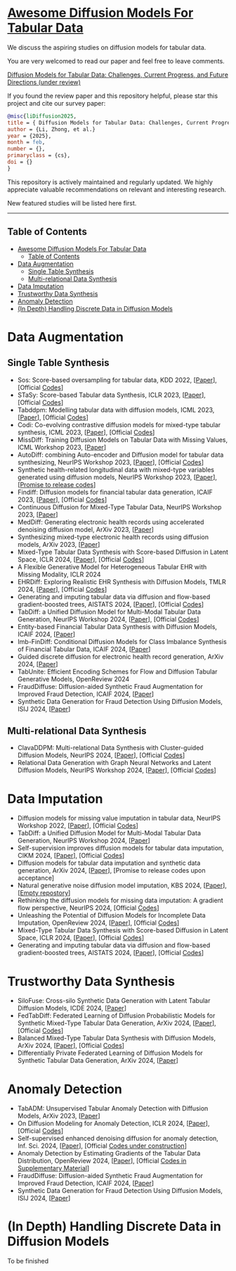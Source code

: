 # [Awesome Diffusion Models For Tabular Data](https://arxiv.org/)

We discuss the aspiring studies on diffusion models for tabular data. 

You are very welcomed to read our paper and feel free to leave comments.

[Diffusion Models for Tabular Data: Challenges, Current Progress, and Future Directions (under review)](https://arxiv.org/)

If you found the review paper and this repository helpful, please star this project and cite our survey paper:

```bibtex
@misc{liDiffusion2025,
title = { Diffusion Models for Tabular Data: Challenges, Current Progress, and Future Directions}
author = {Li, Zhong, et al.}
year = {2025},
month = feb,
number = {},
primaryclass = {cs},
doi = {}
}
```

This repository is actively maintained and regularly updated. We highly appreciate valuable recommendations on relevant and interesting research. 

New featured studies will be listed here first.



---
## Table of Contents

- [Awesome Diffusion Models For Tabular Data](#awesome-diffusion-models-for-tabular-data)
  - [Table of Contents](#table-of-contents)
- [Data Augmentation](#data-augmentation)
  - [Single Table Synthesis](#single-table-synthesis)
  - [Multi-relational Data Synthesis](#multi-relational-data-synthesis)
- [Data Imputation](#data-imputation)
- [Trustworthy Data Synthesis](#trustworthy-data-synthesis)
- [Anomaly Detection](#anomaly-detection)
- [(In Depth) Handling Discrete Data in Diffusion Models](#in-depth-handling-discrete-data-in-diffusion-models)


# Data Augmentation

## Single Table Synthesis
- Sos: Score-based oversampling for tabular data, KDD 2022, [[Paper](https://arxiv.org/abs/2206.08555)], [Official [Codes](https://github.com/jayoungkim408/sos)]
- STaSy: Score-based Tabular data Synthesis, ICLR 2023, [[Paper](https://arxiv.org/abs/2210.04018)], [Official [Codes](https://github.com/JayoungKim408/STaSy)]
- Tabddpm: Modelling tabular data with diffusion models, ICML 2023, [[Paper](https://arxiv.org/abs/2209.15421)], [Official [Codes](https://github.com/yandex-research/tab-ddpm)]
- Codi: Co-evolving contrastive diffusion models for mixed-type tabular synthesis, ICML 2023, [[Paper](https://arxiv.org/abs/2304.12654)], [Official [Codes](https://github.com/chaejeonglee/codi)]
- MissDiff: Training Diffusion Models on Tabular Data with Missing Values, ICML Workshop 2023, [[Paper](https://arxiv.org/abs/2307.00467)]
- AutoDiff: combining Auto-encoder and Diffusion model for tabular data synthesizing, NeurIPS Workshop 2023, [[Paper](https://arxiv.org/abs/2310.15479)], [Official [Codes](https://github.com/ucla-trustworthy-ai-lab/autodiffusion)]
- Synthetic health-related longitudinal data with mixed-type variables generated using diffusion models, NeurIPS Workshop 2023, [[Paper](https://arxiv.org/abs/2303.12281)], [[Promise to release codes](https://healthgym.ai/)]
- Findiff: Diffusion models for financial tabular data generation, ICAIF 2023, [[Paper](https://arxiv.org/abs/2309.01472)], [Official [Codes](https://github.com/sattarov/FinDiff)]
- Continuous Diffusion for Mixed-Type Tabular Data, NeurIPS Workshop 2023, [[Paper](https://arxiv.org/abs/2312.10431)]
- MedDiff: Generating electronic health records using accelerated denoising diffusion model, ArXiv 2023, [[Paper](https://arxiv.org/abs/2302.04355)]
- Synthesizing mixed-type electronic health records using diffusion models, ArXiv 2023, [[Paper](https://arxiv.org/abs/2302.14679)]
- Mixed-Type Tabular Data Synthesis with Score-based Diffusion in Latent Space, ICLR 2024, [[Paper](https://arxiv.org/abs/2310.09656)], [Official [Codes](https://github.com/amazon-science/tabsyn)]
- A Flexible Generative Model for Heterogeneous Tabular EHR with Missing Modality, ICLR 2024
- EHRDiff: Exploring Realistic EHR Synthesis with Diffusion Models, TMLR 2024, [[Paper](https://arxiv.org/abs/2303.05656)], [Official [Codes](https://github.com/sczzz3/ehrdiff)]
- Generating and imputing tabular data via diffusion and flow-based gradient-boosted trees, AISTATS 2024, [[Paper](https://arxiv.org/abs/2309.09968)], [Official [Codes](https://github.com/SamsungSAILMontreal/ForestDiffusion)]
- TabDiff: a Unified Diffusion Model for Multi-Modal Tabular Data Generation, NeurIPS Workshop 2024, [[Paper](https://arxiv.org/abs/2410.20626)], [Official [Codes](https://github.com/MinkaiXu/TabDiff)]
- Entity-based Financial Tabular Data Synthesis with Diffusion Models, ICAIF 2024, [[Paper](https://doi.org/10.1145/3677052.3698625)]
- Imb-FinDiff: Conditional Diffusion Models for Class Imbalance Synthesis of Financial Tabular Data, ICAIF 2024, [[Paper](https://doi.org/10.1145/3677052.3698659)]
- Guided discrete diffusion for electronic health record generation, ArXiv 2024, [[Paper](https://arxiv.org/abs/2404.12314)]
- TabUnite: Efficient Encoding Schemes for Flow and Diffusion Tabular Generative Models, OpenReview 2024
- FraudDiffuse: Diffusion-aided Synthetic Fraud Augmentation for Improved Fraud Detection, ICAIF 2024, [[Paper](https://doi.org/10.1145/3677052.3698658)]
- Synthetic Data Generation for Fraud Detection Using Diffusion Models, ISIJ 2024, [[Paper](https://doi.org/10.11610/isij.5534)]

## Multi-relational Data Synthesis
- ClavaDDPM: Multi-relational Data Synthesis with Cluster-guided Diffusion Models, NeurIPS 2024, [[Paper](https://arxiv.org/abs/2405.17724)], [Official [Codes](https://github.com/weipang142857/clavaddpm)]
- Relational Data Generation with Graph Neural Networks and Latent Diffusion Models, NeurIPS Workshop 2024, [[Paper](https://openreview.net/forum?id=MNLR2NYN2Z#discussion)], [Official [Codes](https://github.com/ValterH/relational-graph-conditioned-diffusion)]

# Data Imputation
- Diffusion models for missing value imputation in tabular data, NeurIPS Workshop 2022, [[Paper](https://arxiv.org/abs/2210.17128)], [Official [Codes](https://github.com/pfnet-research/CSDI_T)]
- TabDiff: a Unified Diffusion Model for Multi-Modal Tabular Data Generation, NeurIPS Workshop 2024, [[Paper](https://arxiv.org/abs/2410.20626)]
- Self-supervision improves diffusion models for tabular data imputation, CIKM 2024, [[Paper](https://arxiv.org/abs/2407.18013)], [Official [Codes](https://github.com/yixinliu233/simpdm)]
- Diffusion models for tabular data imputation and synthetic data generation, ArXiv 2024, [[Paper](https://arxiv.org/abs/2407.02549)], [Promise to release codes upon acceptance]
- Natural generative noise diffusion model imputation, KBS 2024, [[Paper](https://doi.org/10.1016/j.knosys.2024.112310)], [[Empty repostory](https://github.com/arizbw/perlin-diffusion-imputation)]
- Rethinking the diffusion models for missing data imputation: A gradient flow perspective, NeurIPS 2024, [Official [Codes]((https://github.com/JustusvLiebig/NewImp))]
- Unleashing the Potential of Diffusion Models for Incomplete Data Imputation, OpenReview 2024, [[Paper](https://arxiv.org/abs/2405.20690)], [Official [Codes](https://github.com/hengruizhang98/DiffPuter)]
- Mixed-Type Tabular Data Synthesis with Score-based Diffusion in Latent Space, ICLR 2024, [[Paper](https://arxiv.org/abs/2310.09656)], [Official [Codes](https://github.com/amazon-science/tabsyn)]
- Generating and imputing tabular data via diffusion and flow-based gradient-boosted trees, AISTATS 2024, [[Paper](https://arxiv.org/abs/2309.09968)], [Official [Codes](https://github.com/SamsungSAILMontreal/ForestDiffusion)]
  
# Trustworthy Data Synthesis
- SiloFuse: Cross-silo Synthetic Data Generation with Latent Tabular Diffusion Models, ICDE 2024, [[Paper](https://arxiv.org/abs/2404.03299)]
- FedTabDiff: Federated Learning of Diffusion Probabilistic Models for Synthetic Mixed-Type Tabular Data Generation, ArXiv 2024, [[Paper](https://arxiv.org/abs/2401.06263)], [Official [Codes](https://github.com/sattarov/fedtabdiff)]
- Balanced Mixed-Type Tabular Data Synthesis with Diffusion Models, ArXiv 2024, [[Paper](https://arxiv.org/abs/2404.08254)], [Official [Codes](https://github.com/comp-well-org/fair-tab-diffusion)]
- Differentially Private Federated Learning of Diffusion Models for Synthetic Tabular Data Generation, ArXiv 2024, [[Paper](https://arxiv.org/abs/2412.16083)]

# Anomaly Detection
- TabADM: Unsupervised Tabular Anomaly Detection with Diffusion Models, ArXiv 2023, [[Paper](https://arxiv.org/abs/2307.12336)]
- On Diffusion Modeling for Anomaly Detection, ICLR 2024, [[Paper](https://arxiv.org/abs/2305.18593)], [Official [Codes](https://github.com/vicliv/DTE)]
- Self-supervised enhanced denoising diffusion for anomaly detection, Inf. Sci. 2024, [[Paper](https://doi.org/10.1016/j.ins.2024.120612)], [Official [Codes under construction](https://github.com/lsmiao1209/DOD_codes)]
- Anomaly Detection by Estimating Gradients of the Tabular Data Distribution, OpenReview 2024, [[Paper](https://openreview.net/forum?id=7QDIFrtAsB)], [Official [Codes in Supplementary Material](https://openreview.net/forum?id=7QDIFrtAsB)]
- FraudDiffuse: Diffusion-aided Synthetic Fraud Augmentation for Improved Fraud Detection, ICAIF 2024, [[Paper](https://doi.org/10.1145/3677052.3698658)]
- Synthetic Data Generation for Fraud Detection Using Diffusion Models, ISIJ 2024, [[Paper](https://doi.org/10.11610/isij.5534)]

# (In Depth) Handling Discrete Data in Diffusion Models
To be finished